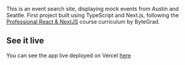 This is an event search site, displaying mock events from Austin and Seattle. First project built using TypeScript and Next.js, following the [Professional React & NextJS](https://bytegrad.com/courses/professional-react-nextjs) course curriculum by ByteGrad.

## See it live

You can see the app live deployed on Vercel [here](https://evento-nine-mu.vercel.app/)
